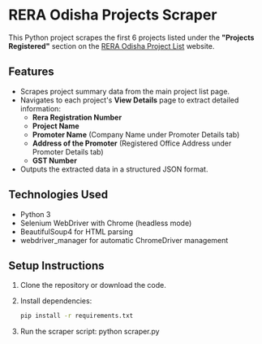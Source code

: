 # RERA Odisha Projects Scraper

This Python project scrapes the first 6 projects listed under the **"Projects Registered"** section on the [RERA Odisha Project List](https://rera.odisha.gov.in/projects/project-list) website.

## Features

- Scrapes project summary data from the main project list page.
- Navigates to each project's **View Details** page to extract detailed information:
  - **Rera Registration Number**
  - **Project Name**
  - **Promoter Name** (Company Name under Promoter Details tab)
  - **Address of the Promoter** (Registered Office Address under Promoter Details tab)
  - **GST Number**
- Outputs the extracted data in a structured JSON format.

## Technologies Used

- Python 3
- Selenium WebDriver with Chrome (headless mode)
- BeautifulSoup4 for HTML parsing
- webdriver_manager for automatic ChromeDriver management

## Setup Instructions

1. Clone the repository or download the code.

2. Install dependencies:
   ```bash
   pip install -r requirements.txt
3. Run the scraper script:
   python scraper.py



